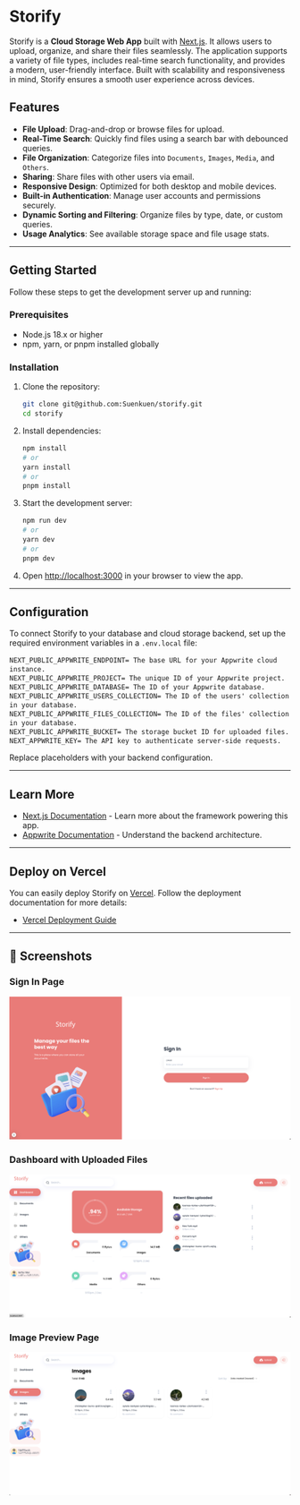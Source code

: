 # Storify

Storify is a **Cloud Storage Web App** built with [Next.js](https://nextjs.org). It allows users to upload, organize, and share their files seamlessly. The application supports a variety of file types, includes real-time search functionality, and provides a modern, user-friendly interface. Built with scalability and responsiveness in mind, Storify ensures a smooth user experience across devices.

## Features

- **File Upload**: Drag-and-drop or browse files for upload.
- **Real-Time Search**: Quickly find files using a search bar with debounced queries.
- **File Organization**: Categorize files into `Documents`, `Images`, `Media`, and `Others`.
- **Sharing**: Share files with other users via email.
- **Responsive Design**: Optimized for both desktop and mobile devices.
- **Built-in Authentication**: Manage user accounts and permissions securely.
- **Dynamic Sorting and Filtering**: Organize files by type, date, or custom queries.
- **Usage Analytics**: See available storage space and file usage stats.

---

## Getting Started

Follow these steps to get the development server up and running:

### Prerequisites
- Node.js 18.x or higher
- npm, yarn, or pnpm installed globally

### Installation
1. Clone the repository:
   ```bash
   git clone git@github.com:Suenkuen/storify.git
   cd storify
   ```

2. Install dependencies:
   ```bash
   npm install
   # or
   yarn install
   # or
   pnpm install
   ```

3. Start the development server:
   ```bash
   npm run dev
   # or
   yarn dev
   # or
   pnpm dev
   ```

4. Open [http://localhost:3000](http://localhost:3000) in your browser to view the app.

---

## Configuration

To connect Storify to your database and cloud storage backend, set up the required environment variables in a `.env.local` file:

```env
NEXT_PUBLIC_APPWRITE_ENDPOINT= The base URL for your Appwrite cloud instance.
NEXT_PUBLIC_APPWRITE_PROJECT= The unique ID of your Appwrite project.
NEXT_PUBLIC_APPWRITE_DATABASE= The ID of your Appwrite database.
NEXT_PUBLIC_APPWRITE_USERS_COLLECTION= The ID of the users' collection in your database.
NEXT_PUBLIC_APPWRITE_FILES_COLLECTION= The ID of the files' collection in your database.
NEXT_PUBLIC_APPWRITE_BUCKET= The storage bucket ID for uploaded files.
NEXT_APPWRITE_KEY= The API key to authenticate server-side requests.
```

Replace placeholders with your backend configuration.

---

## Learn More

- [Next.js Documentation](https://nextjs.org/docs) - Learn more about the framework powering this app.
- [Appwrite Documentation](https://appwrite.io/docs) - Understand the backend architecture.

---

## Deploy on Vercel

You can easily deploy Storify on [Vercel](https://vercel.com). Follow the deployment documentation for more details:

- [Vercel Deployment Guide](https://nextjs.org/docs/app/building-your-application/deploying)

---

## 📸 Screenshots

### Sign In Page

![Sign In](./assets/sign-in-page.png)

### Dashboard with Uploaded Files

![Dashboard](./assets/dashboard.png)

### Image Preview Page

![Images](./assets/image-preview.png)
